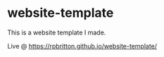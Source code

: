 # website-template
This is a website template I made.

Live @ https://rpbritton.github.io/website-template/
